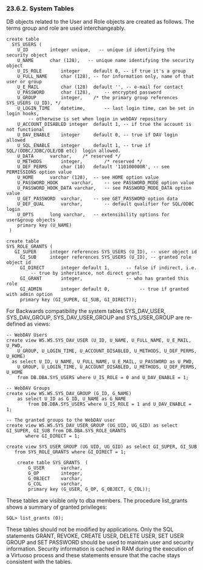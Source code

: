 <div id="usersystables" class="section">

<div class="titlepage">

<div>

<div>

### 23.6.2. System Tables

</div>

</div>

</div>

DB objects related to the User and Role objects are created as follows.
The terms group and role are used interchangeably.

``` programlisting
create table
  SYS_USERS (
    U_ID        integer unique,   -- unique id identifying the security object
    U_NAME      char (128),   -- unique name identifying the security object
    U_IS_ROLE       integer     default 0, -- if true it's a group
    U_FULL_NAME     char (128), -- for information only, name of that user or group
    U_E_MAIL        char (128)  default '', -- e-mail for contact
    U_PASSWORD      char (128),     -- encrypted password
    U_GROUP         integer,    /* the primary group references SYS_USERS (U_ID), */
    U_LOGIN_TIME    datetime,       -- last login time, can be set in login hooks,
        -- otherwise is set when login in webDAV repository
    U_ACCOUNT_DISABLED integer  default 1, -- if true the account is not functional
    U_DAV_ENABLE    integer     default 0, -- true if DAV login allowed
    U_SQL_ENABLE    integer     default 1, -- true if  SQL/(ODBC/JDBC/OLE/DB etc)  login allowed.
    U_DATA      varchar,    /* reserved */
    U_METHODS       integer,        /* reserved */
    U_DEF_PERMS     char (10)   default '110100000R', -- see PERMISSIONS option value
    U_HOME      varchar (128),  -- see HOME option value
    U_PASSWORD_HOOK     varchar,    -- see PASSWORD_MODE option value
    U_PASSWORD_HOOK_DATA varchar,   -- see PASSWORD_MODE_DATA option value
    U_GET_PASSWORD  varchar,    -- see GET_PASSWORD option data
    U_DEF_QUAL      varchar,        -- default qualifier for SQL/ODBC login
    U_OPTS      long varchar,   -- extensibility options for user&group objects
    primary key (U_NAME)
 )
```

``` programlisting
create table
SYS_ROLE_GRANTS (
   GI_SUPER     integer references SYS_USERS (U_ID), -- user object id
     GI_SUB     integer references SYS_USERS (U_ID), -- granted role object id
     GI_DIRECT      integer default 1,      -- false if indirect, i.e.
         -- true by inheritance, not direct grant.
     GI_GRANT       integer,                -- who has granted this role
     GI_ADMIN       integer default 0,           -- true if granted with admin option
     primary key (GI_SUPER, GI_SUB, GI_DIRECT));
```

For Backwards compatibility the system tables SYS_DAV_USER,
SYS_DAV_GROUP, SYS_DAV_USER_GROUP and SYS_USER_GROUP are re-defined as
views:

``` programlisting
-- WebDAV Users
create view WS.WS.SYS_DAV_USER (U_ID, U_NAME, U_FULL_NAME, U_E_MAIL, U_PWD,
    U_GROUP, U_LOGIN_TIME, U_ACCOUNT_DISABLED, U_METHODS, U_DEF_PERMS, U_HOME)
  as select U_ID, U_NAME, U_FULL_NAME, U_E_MAIL, U_PASSWORD as U_PWD,
    U_GROUP, U_LOGIN_TIME, U_ACCOUNT_DISABLED, U_METHODS, U_DEF_PERMS, U_HOME
    from DB.DBA.SYS_USERS where U_IS_ROLE = 0 and U_DAV_ENABLE = 1;

-- WebDAV Groups
create view WS.WS.SYS_DAV_GROUP (G_ID, G_NAME)
    as select U_ID as G_ID, U_NAME as G_NAME
        from DB.DBA.SYS_USERS where U_IS_ROLE = 1 and U_DAV_ENABLE = 1;

-- The granted groups to the WebDAV user
create view WS.WS.SYS_DAV_USER_GROUP (UG_UID, UG_GID) as select GI_SUPER, GI_SUB from DB.DBA.SYS_ROLE_GRANTS
       where GI_DIRECT = 1;

create view SYS_USER_GROUP (UG_UID, UG_GID) as select GI_SUPER, GI_SUB
   from SYS_ROLE_GRANTS where GI_DIRECT = 1;
```

``` programlisting
    create table SYS_GRANTS  (
        G_USER      varchar,
        G_OP        integer,
        G_OBJECT    varchar,
        G_COL       varchar,
        primary key (G_USER, G_OP, G_OBJECT, G_COL));
```

These tables are visible only to dba members. The procedure list_grants
shows a summary of granted privileges:

``` screen
SQL> list_grants (0);
```

These tables should not be modified by applications. Only the SQL
statements GRANT, REVOKE, CREATE USER, DELETE USER, SET USER GROUP and
SET PASSWORD should be used to maintain user and security information.
Security information is cached in RAM during the execution of a Virtuoso
process and these statements ensure that the cache stays consistent with
the tables.

</div>
